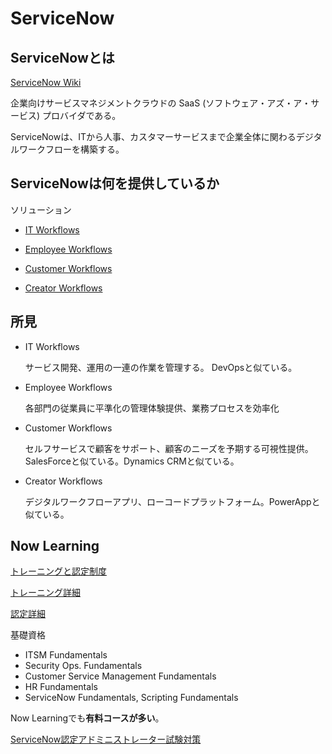# ServiceNow #

## ServiceNowとは ##

[ServiceNow Wiki](https://ja.wikipedia.org/wiki/ServiceNow)

企業向けサービスマネジメントクラウドの SaaS (ソフトウェア・アズ・ア・サービス) プロバイダである。

ServiceNowは、ITから人事、カスタマーサービスまで企業全体に関わるデジタルワークフローを構築する。

## ServiceNowは何を提供しているか ##

ソリューション

* [IT Workflows](https://www.servicenow.co.jp/workflows/it-workflows.html)

* [Employee Workflows](https://www.servicenow.co.jp/workflows/employee-workflows.html)

* [Customer Workflows](https://www.servicenow.co.jp/workflows/customer-workflows.html)

* [Creator Workflows](https://www.servicenow.co.jp/workflows/creator-workflows.html)

## 所見 ##

* IT Workflows

  サービス開発、運用の一連の作業を管理する。 DevOpsと似ている。

* Employee Workflows

  各部門の従業員に平準化の管理体験提供、業務プロセスを効率化

* Customer Workflows

  セルフサービスで顧客をサポート、顧客のニーズを予期する可視性提供。SalesForceと似ている。Dynamics CRMと似ている。

* Creator Workflows

  デジタルワークフローアプリ、ローコードプラットフォーム。PowerAppと似ている。

## Now Learning ##

[トレーニングと認定制度](https://www.servicenow.co.jp/services/training-and-certification.html)

[トレーニング詳細](https://www.servicenow.co.jp/content/dam/servicenow-assets/public/en-us/doc-type/other-document/technical-training-portfolio.pdf)

[認定詳細](https://www.servicenow.com/content/dam/servicenow/other-documents/training/tp-certification-guide.pdf)

基礎資格

* ITSM Fundamentals
* Security Ops. Fundamentals
* Customer Service Management Fundamentals
* HR Fundamentals
* ServiceNow Fundamentals, Scripting Fundamentals

Now Learningでも**有料コースが多い**。

[ServiceNow認定アドミニストレーター試験対策](https://qiita.com/diapers_and_snow/items/965f302bfcc262a9f629)
